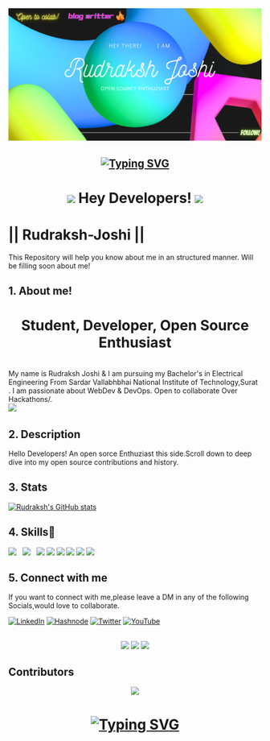 <img src="https://github.com/RudrakshAtGithub/Store/blob/main/RUDRAKSH%20JOSHI.png">
<br>
<h2 align="center">
<a href="https://git.io/typing-svg"><img src="https://readme-typing-svg.demolab.com?font=Fira+Code&duration=4500&pause=1000&color=050748&width=435&lines=Watch+Out+!+Watch+Out+!+;Scroll+At+Your+Own+Risk+!" alt="Typing SVG" /></a>
</h2>
<h1 align="center">

  <img src="https://media.giphy.com/media/hvRJCLFzcasrR4ia7z/giphy.gif" width="30px"/>
  Hey Developers!
  <img src="https://media.giphy.com/media/hvRJCLFzcasrR4ia7z/giphy.gif" width="30px"/>
</h1>

# || Rudraksh-Joshi ||
<p>
  This Repository will help you know about me in an structured manner.
  Will be filling soon about me!
</p>
  
## 1. About me!

<h1 align="center">Student, Developer, Open Source Enthusiast</h1>
<br>
My name is Rudraksh Joshi & I am pursuing my Bachelor's in Electrical Engineering From Sardar Vallabhbhai National Institute of Technology,Surat . I am passionate about WebDev & DevOps. Open to collaborate Over Hackathons/.
<br>
<img src="https://github.com/RudrakshAtGithub/Store/blob/main/The-IT-Crowd-on-fire.gif">

## 2. Description

Hello Developers! An open sorce Enthuziast this side.Scroll down to deep dive into my open source contributions and history.

## 3. Stats

[![Rudraksh's GitHub stats](https://github-readme-stats.vercel.app/api?username=RudrakshAtGithub)](https://github.com/RudrakshAtGithub/github-readme-stats)

## 4. Skills🤖

<img src="https://1000logos.net/wp-content/uploads/2017/03/LINUX-LOGO.png" width="70px"/>&nbsp;&nbsp;
<img src="https://cdn4.iconfinder.com/data/icons/logos-and-brands/512/181_Java_logo_logos-512.png" width="80px"/>&nbsp;&nbsp;
<img src="https://git-scm.com/images/logos/downloads/Git-Icon-1788C.png" width="80px"/>
<img src="https://upload.wikimedia.org/wikipedia/commons/thumb/d/d5/CSS3_logo_and_wordmark.svg/1200px-CSS3_logo_and_wordmark.svg.png" width="70px"/>
<img src="https://www.docker.com/wp-content/uploads/2022/03/vertical-logo-monochromatic.png" width="80px"/>
<img src="https://upload.wikimedia.org/wikipedia/commons/thumb/2/27/PHP-logo.svg/1200px-PHP-logo.svg.png" width="80px"/>
<img src="https://devopedia.org/images/article/100/9335.1538393658.svg" width="80px"/>
<img src="https://upload.wikimedia.org/wikipedia/commons/thumb/4/4b/Bash_Logo_Colored.svg/2048px-Bash_Logo_Colored.svg.png" width="80px">

## 5. Connect with me
<p>
  If you want to connect with me,please leave a DM in any of the following Socials,would love to collaborate.
</p>

<a href="https://www.linkedin.com/in/rudraksh-joshi-15202524b/" type="_blank">![LinkedIn](https://img.shields.io/badge/linkedin-%230077B5.svg?style=for-the-badge&logo=linkedin&logoColor=white)</a>
<a href="https://RudrakshAtHashnode.hashnode.dev" type="_blank">![Hashnode](https://img.shields.io/badge/Hashnode-2962FF?style=for-the-badge&logo=hashnode&logoColor=white)</a>
<a href="https://twitter.com/RudrakshJoshi14" type="_blank">![Twitter](https://img.shields.io/badge/Twitter-%231DA1F2.svg?style=for-the-badge&logo=Twitter&logoColor=white)</a>
<a href="https://www.youtube.com/@RudrakshJoshi" type="_blank">![YouTube](https://img.shields.io/badge/YouTube-%23FF0000.svg?style=for-the-badge&logo=YouTube&logoColor=white)</a>  
<img src="https://komarev.com/ghpvc/?username=RudrakshAtGithub&style=flat-square&color=blue" alt=""/>
<div align="center">
<img src="https://forthebadge.com/images/badges/built-with-love.svg" />
<img src="https://forthebadge.com/images/badges/uses-brains.svg" />
<img src="https://forthebadge.com/images/badges/powered-by-responsibility.svg" />
</div>

## Contributors

<p align="center"
  <a href="https://github.com/RudrakshAtGithub/Rudraksh-Joshi">
  <img src="https://contrib.rocks/image?repo=RudrakshAtGithub/Rudraksh-Joshi" />
  </a>
</p>
<h1 align="center">
<a href="https://git.io/typing-svg"><img src="https://readme-typing-svg.demolab.com?font=Fira+Code&duration=4500&pause=1000&color=FDEE07&width=435&lines=Thanks+For+Your+Visit+!+%F0%9F%99%83;Thanks+For+Your+Visit+!+%F0%9F%99%82" alt="Typing SVG" /></a>
</h1>
